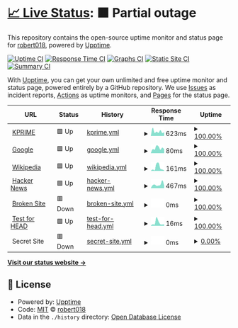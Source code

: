 # [📈 Live Status](https://robert018.github.io/Kprime-website-monitor-): <!--live status--> **🟧 Partial outage**

This repository contains the open-source uptime monitor and status page for [robert018](https://robert018.github.io/Kprime-website-monitor-), powered by [Upptime](https://github.com/upptime/upptime).

[![Uptime CI](https://github.com/koj-co/upptime/workflows/Uptime%20CI/badge.svg)](https://github.com/koj-co/upptime/actions?query=workflow%3A%22Uptime+CI%22)
[![Response Time CI](https://github.com/koj-co/upptime/workflows/Response%20Time%20CI/badge.svg)](https://github.com/koj-co/upptime/actions?query=workflow%3A%22Response+Time+CI%22)
[![Graphs CI](https://github.com/koj-co/upptime/workflows/Graphs%20CI/badge.svg)](https://github.com/koj-co/upptime/actions?query=workflow%3A%22Graphs+CI%22)
[![Static Site CI](https://github.com/koj-co/upptime/workflows/Static%20Site%20CI/badge.svg)](https://github.com/koj-co/upptime/actions?query=workflow%3A%22Static+Site+CI%22)
[![Summary CI](https://github.com/koj-co/upptime/workflows/Summary%20CI/badge.svg)](https://github.com/koj-co/upptime/actions?query=workflow%3A%22Summary+CI%22)

With [Upptime](https://upptime.js.org), you can get your own unlimited and free uptime monitor and status page, powered entirely by a GitHub repository. We use [Issues](https://github.com/robert018/Kprime-website-monitor-/issues) as incident reports, [Actions](https://github.com/robert018/Kprime-website-monitor-/actions) as uptime monitors, and [Pages](https://robert018.github.io/Kprime-website-monitor-) for the status page.

<!--start: status pages-->
<!-- This summary is generated by Upptime (https://github.com/upptime/upptime) -->
<!-- Do not edit this manually, your changes will be overwritten -->
<!-- prettier-ignore -->
| URL | Status | History | Response Time | Uptime |
| --- | ------ | ------- | ------------- | ------ |
| <img alt="" src="https://favicons.githubusercontent.com/www.kprime.net" height="13"> [KPRIME](http://www.kprime.net) | 🟩 Up | [kprime.yml](https://github.com/robert018/Kprime-website-monitor-/commits/master/history/kprime.yml) | <details><summary><img alt="Response time graph" src="./graphs/kprime/response-time-week.png" height="20"> 623ms</summary><br><a href="https://robert018.github.io/Kprime-website-monitor-/history/kprime"><img alt="Response time 702" src="https://img.shields.io/endpoint?url=https%3A%2F%2Fraw.githubusercontent.com%2Frobert018%2FKprime-website-monitor-%2Fmaster%2Fapi%2Fkprime%2Fresponse-time.json"></a><br><a href="https://robert018.github.io/Kprime-website-monitor-/history/kprime"><img alt="24-hour response time 256" src="https://img.shields.io/endpoint?url=https%3A%2F%2Fraw.githubusercontent.com%2Frobert018%2FKprime-website-monitor-%2Fmaster%2Fapi%2Fkprime%2Fresponse-time-day.json"></a><br><a href="https://robert018.github.io/Kprime-website-monitor-/history/kprime"><img alt="7-day response time 623" src="https://img.shields.io/endpoint?url=https%3A%2F%2Fraw.githubusercontent.com%2Frobert018%2FKprime-website-monitor-%2Fmaster%2Fapi%2Fkprime%2Fresponse-time-week.json"></a><br><a href="https://robert018.github.io/Kprime-website-monitor-/history/kprime"><img alt="30-day response time 702" src="https://img.shields.io/endpoint?url=https%3A%2F%2Fraw.githubusercontent.com%2Frobert018%2FKprime-website-monitor-%2Fmaster%2Fapi%2Fkprime%2Fresponse-time-month.json"></a><br><a href="https://robert018.github.io/Kprime-website-monitor-/history/kprime"><img alt="1-year response time 702" src="https://img.shields.io/endpoint?url=https%3A%2F%2Fraw.githubusercontent.com%2Frobert018%2FKprime-website-monitor-%2Fmaster%2Fapi%2Fkprime%2Fresponse-time-year.json"></a></details> | <details><summary><a href="https://robert018.github.io/Kprime-website-monitor-/history/kprime">100.00%</a></summary><a href="https://robert018.github.io/Kprime-website-monitor-/history/kprime"><img alt="All-time uptime 100.00%" src="https://img.shields.io/endpoint?url=https%3A%2F%2Fraw.githubusercontent.com%2Frobert018%2FKprime-website-monitor-%2Fmaster%2Fapi%2Fkprime%2Fuptime.json"></a><br><a href="https://robert018.github.io/Kprime-website-monitor-/history/kprime"><img alt="24-hour uptime 100.00%" src="https://img.shields.io/endpoint?url=https%3A%2F%2Fraw.githubusercontent.com%2Frobert018%2FKprime-website-monitor-%2Fmaster%2Fapi%2Fkprime%2Fuptime-day.json"></a><br><a href="https://robert018.github.io/Kprime-website-monitor-/history/kprime"><img alt="7-day uptime 100.00%" src="https://img.shields.io/endpoint?url=https%3A%2F%2Fraw.githubusercontent.com%2Frobert018%2FKprime-website-monitor-%2Fmaster%2Fapi%2Fkprime%2Fuptime-week.json"></a><br><a href="https://robert018.github.io/Kprime-website-monitor-/history/kprime"><img alt="30-day uptime 100.00%" src="https://img.shields.io/endpoint?url=https%3A%2F%2Fraw.githubusercontent.com%2Frobert018%2FKprime-website-monitor-%2Fmaster%2Fapi%2Fkprime%2Fuptime-month.json"></a><br><a href="https://robert018.github.io/Kprime-website-monitor-/history/kprime"><img alt="1-year uptime 100.00%" src="https://img.shields.io/endpoint?url=https%3A%2F%2Fraw.githubusercontent.com%2Frobert018%2FKprime-website-monitor-%2Fmaster%2Fapi%2Fkprime%2Fuptime-year.json"></a></details>
| <img alt="" src="https://favicons.githubusercontent.com/www.google.com" height="13"> [Google](https://www.google.com) | 🟩 Up | [google.yml](https://github.com/robert018/Kprime-website-monitor-/commits/master/history/google.yml) | <details><summary><img alt="Response time graph" src="./graphs/google/response-time-week.png" height="20"> 80ms</summary><br><a href="https://robert018.github.io/Kprime-website-monitor-/history/google"><img alt="Response time 90" src="https://img.shields.io/endpoint?url=https%3A%2F%2Fraw.githubusercontent.com%2Frobert018%2FKprime-website-monitor-%2Fmaster%2Fapi%2Fgoogle%2Fresponse-time.json"></a><br><a href="https://robert018.github.io/Kprime-website-monitor-/history/google"><img alt="24-hour response time 66" src="https://img.shields.io/endpoint?url=https%3A%2F%2Fraw.githubusercontent.com%2Frobert018%2FKprime-website-monitor-%2Fmaster%2Fapi%2Fgoogle%2Fresponse-time-day.json"></a><br><a href="https://robert018.github.io/Kprime-website-monitor-/history/google"><img alt="7-day response time 80" src="https://img.shields.io/endpoint?url=https%3A%2F%2Fraw.githubusercontent.com%2Frobert018%2FKprime-website-monitor-%2Fmaster%2Fapi%2Fgoogle%2Fresponse-time-week.json"></a><br><a href="https://robert018.github.io/Kprime-website-monitor-/history/google"><img alt="30-day response time 90" src="https://img.shields.io/endpoint?url=https%3A%2F%2Fraw.githubusercontent.com%2Frobert018%2FKprime-website-monitor-%2Fmaster%2Fapi%2Fgoogle%2Fresponse-time-month.json"></a><br><a href="https://robert018.github.io/Kprime-website-monitor-/history/google"><img alt="1-year response time 90" src="https://img.shields.io/endpoint?url=https%3A%2F%2Fraw.githubusercontent.com%2Frobert018%2FKprime-website-monitor-%2Fmaster%2Fapi%2Fgoogle%2Fresponse-time-year.json"></a></details> | <details><summary><a href="https://robert018.github.io/Kprime-website-monitor-/history/google">100.00%</a></summary><a href="https://robert018.github.io/Kprime-website-monitor-/history/google"><img alt="All-time uptime 100.00%" src="https://img.shields.io/endpoint?url=https%3A%2F%2Fraw.githubusercontent.com%2Frobert018%2FKprime-website-monitor-%2Fmaster%2Fapi%2Fgoogle%2Fuptime.json"></a><br><a href="https://robert018.github.io/Kprime-website-monitor-/history/google"><img alt="24-hour uptime 100.00%" src="https://img.shields.io/endpoint?url=https%3A%2F%2Fraw.githubusercontent.com%2Frobert018%2FKprime-website-monitor-%2Fmaster%2Fapi%2Fgoogle%2Fuptime-day.json"></a><br><a href="https://robert018.github.io/Kprime-website-monitor-/history/google"><img alt="7-day uptime 100.00%" src="https://img.shields.io/endpoint?url=https%3A%2F%2Fraw.githubusercontent.com%2Frobert018%2FKprime-website-monitor-%2Fmaster%2Fapi%2Fgoogle%2Fuptime-week.json"></a><br><a href="https://robert018.github.io/Kprime-website-monitor-/history/google"><img alt="30-day uptime 100.00%" src="https://img.shields.io/endpoint?url=https%3A%2F%2Fraw.githubusercontent.com%2Frobert018%2FKprime-website-monitor-%2Fmaster%2Fapi%2Fgoogle%2Fuptime-month.json"></a><br><a href="https://robert018.github.io/Kprime-website-monitor-/history/google"><img alt="1-year uptime 100.00%" src="https://img.shields.io/endpoint?url=https%3A%2F%2Fraw.githubusercontent.com%2Frobert018%2FKprime-website-monitor-%2Fmaster%2Fapi%2Fgoogle%2Fuptime-year.json"></a></details>
| <img alt="" src="https://favicons.githubusercontent.com/en.wikipedia.org" height="13"> [Wikipedia](https://en.wikipedia.org) | 🟩 Up | [wikipedia.yml](https://github.com/robert018/Kprime-website-monitor-/commits/master/history/wikipedia.yml) | <details><summary><img alt="Response time graph" src="./graphs/wikipedia/response-time-week.png" height="20"> 161ms</summary><br><a href="https://robert018.github.io/Kprime-website-monitor-/history/wikipedia"><img alt="Response time 189" src="https://img.shields.io/endpoint?url=https%3A%2F%2Fraw.githubusercontent.com%2Frobert018%2FKprime-website-monitor-%2Fmaster%2Fapi%2Fwikipedia%2Fresponse-time.json"></a><br><a href="https://robert018.github.io/Kprime-website-monitor-/history/wikipedia"><img alt="24-hour response time 112" src="https://img.shields.io/endpoint?url=https%3A%2F%2Fraw.githubusercontent.com%2Frobert018%2FKprime-website-monitor-%2Fmaster%2Fapi%2Fwikipedia%2Fresponse-time-day.json"></a><br><a href="https://robert018.github.io/Kprime-website-monitor-/history/wikipedia"><img alt="7-day response time 161" src="https://img.shields.io/endpoint?url=https%3A%2F%2Fraw.githubusercontent.com%2Frobert018%2FKprime-website-monitor-%2Fmaster%2Fapi%2Fwikipedia%2Fresponse-time-week.json"></a><br><a href="https://robert018.github.io/Kprime-website-monitor-/history/wikipedia"><img alt="30-day response time 189" src="https://img.shields.io/endpoint?url=https%3A%2F%2Fraw.githubusercontent.com%2Frobert018%2FKprime-website-monitor-%2Fmaster%2Fapi%2Fwikipedia%2Fresponse-time-month.json"></a><br><a href="https://robert018.github.io/Kprime-website-monitor-/history/wikipedia"><img alt="1-year response time 189" src="https://img.shields.io/endpoint?url=https%3A%2F%2Fraw.githubusercontent.com%2Frobert018%2FKprime-website-monitor-%2Fmaster%2Fapi%2Fwikipedia%2Fresponse-time-year.json"></a></details> | <details><summary><a href="https://robert018.github.io/Kprime-website-monitor-/history/wikipedia">100.00%</a></summary><a href="https://robert018.github.io/Kprime-website-monitor-/history/wikipedia"><img alt="All-time uptime 100.00%" src="https://img.shields.io/endpoint?url=https%3A%2F%2Fraw.githubusercontent.com%2Frobert018%2FKprime-website-monitor-%2Fmaster%2Fapi%2Fwikipedia%2Fuptime.json"></a><br><a href="https://robert018.github.io/Kprime-website-monitor-/history/wikipedia"><img alt="24-hour uptime 100.00%" src="https://img.shields.io/endpoint?url=https%3A%2F%2Fraw.githubusercontent.com%2Frobert018%2FKprime-website-monitor-%2Fmaster%2Fapi%2Fwikipedia%2Fuptime-day.json"></a><br><a href="https://robert018.github.io/Kprime-website-monitor-/history/wikipedia"><img alt="7-day uptime 100.00%" src="https://img.shields.io/endpoint?url=https%3A%2F%2Fraw.githubusercontent.com%2Frobert018%2FKprime-website-monitor-%2Fmaster%2Fapi%2Fwikipedia%2Fuptime-week.json"></a><br><a href="https://robert018.github.io/Kprime-website-monitor-/history/wikipedia"><img alt="30-day uptime 100.00%" src="https://img.shields.io/endpoint?url=https%3A%2F%2Fraw.githubusercontent.com%2Frobert018%2FKprime-website-monitor-%2Fmaster%2Fapi%2Fwikipedia%2Fuptime-month.json"></a><br><a href="https://robert018.github.io/Kprime-website-monitor-/history/wikipedia"><img alt="1-year uptime 100.00%" src="https://img.shields.io/endpoint?url=https%3A%2F%2Fraw.githubusercontent.com%2Frobert018%2FKprime-website-monitor-%2Fmaster%2Fapi%2Fwikipedia%2Fuptime-year.json"></a></details>
| <img alt="" src="https://favicons.githubusercontent.com/news.ycombinator.com" height="13"> [Hacker News](https://news.ycombinator.com) | 🟩 Up | [hacker-news.yml](https://github.com/robert018/Kprime-website-monitor-/commits/master/history/hacker-news.yml) | <details><summary><img alt="Response time graph" src="./graphs/hacker-news/response-time-week.png" height="20"> 467ms</summary><br><a href="https://robert018.github.io/Kprime-website-monitor-/history/hacker-news"><img alt="Response time 421" src="https://img.shields.io/endpoint?url=https%3A%2F%2Fraw.githubusercontent.com%2Frobert018%2FKprime-website-monitor-%2Fmaster%2Fapi%2Fhacker-news%2Fresponse-time.json"></a><br><a href="https://robert018.github.io/Kprime-website-monitor-/history/hacker-news"><img alt="24-hour response time 398" src="https://img.shields.io/endpoint?url=https%3A%2F%2Fraw.githubusercontent.com%2Frobert018%2FKprime-website-monitor-%2Fmaster%2Fapi%2Fhacker-news%2Fresponse-time-day.json"></a><br><a href="https://robert018.github.io/Kprime-website-monitor-/history/hacker-news"><img alt="7-day response time 467" src="https://img.shields.io/endpoint?url=https%3A%2F%2Fraw.githubusercontent.com%2Frobert018%2FKprime-website-monitor-%2Fmaster%2Fapi%2Fhacker-news%2Fresponse-time-week.json"></a><br><a href="https://robert018.github.io/Kprime-website-monitor-/history/hacker-news"><img alt="30-day response time 421" src="https://img.shields.io/endpoint?url=https%3A%2F%2Fraw.githubusercontent.com%2Frobert018%2FKprime-website-monitor-%2Fmaster%2Fapi%2Fhacker-news%2Fresponse-time-month.json"></a><br><a href="https://robert018.github.io/Kprime-website-monitor-/history/hacker-news"><img alt="1-year response time 421" src="https://img.shields.io/endpoint?url=https%3A%2F%2Fraw.githubusercontent.com%2Frobert018%2FKprime-website-monitor-%2Fmaster%2Fapi%2Fhacker-news%2Fresponse-time-year.json"></a></details> | <details><summary><a href="https://robert018.github.io/Kprime-website-monitor-/history/hacker-news">100.00%</a></summary><a href="https://robert018.github.io/Kprime-website-monitor-/history/hacker-news"><img alt="All-time uptime 100.00%" src="https://img.shields.io/endpoint?url=https%3A%2F%2Fraw.githubusercontent.com%2Frobert018%2FKprime-website-monitor-%2Fmaster%2Fapi%2Fhacker-news%2Fuptime.json"></a><br><a href="https://robert018.github.io/Kprime-website-monitor-/history/hacker-news"><img alt="24-hour uptime 100.00%" src="https://img.shields.io/endpoint?url=https%3A%2F%2Fraw.githubusercontent.com%2Frobert018%2FKprime-website-monitor-%2Fmaster%2Fapi%2Fhacker-news%2Fuptime-day.json"></a><br><a href="https://robert018.github.io/Kprime-website-monitor-/history/hacker-news"><img alt="7-day uptime 100.00%" src="https://img.shields.io/endpoint?url=https%3A%2F%2Fraw.githubusercontent.com%2Frobert018%2FKprime-website-monitor-%2Fmaster%2Fapi%2Fhacker-news%2Fuptime-week.json"></a><br><a href="https://robert018.github.io/Kprime-website-monitor-/history/hacker-news"><img alt="30-day uptime 100.00%" src="https://img.shields.io/endpoint?url=https%3A%2F%2Fraw.githubusercontent.com%2Frobert018%2FKprime-website-monitor-%2Fmaster%2Fapi%2Fhacker-news%2Fuptime-month.json"></a><br><a href="https://robert018.github.io/Kprime-website-monitor-/history/hacker-news"><img alt="1-year uptime 100.00%" src="https://img.shields.io/endpoint?url=https%3A%2F%2Fraw.githubusercontent.com%2Frobert018%2FKprime-website-monitor-%2Fmaster%2Fapi%2Fhacker-news%2Fuptime-year.json"></a></details>
| <img alt="" src="https://favicons.githubusercontent.com/thissitedoesnotexist.com" height="13"> [Broken Site](https://thissitedoesnotexist.com) | 🟥 Down | [broken-site.yml](https://github.com/robert018/Kprime-website-monitor-/commits/master/history/broken-site.yml) | <details><summary><img alt="Response time graph" src="./graphs/broken-site/response-time-week.png" height="20"> 0ms</summary><br><a href="https://robert018.github.io/Kprime-website-monitor-/history/broken-site"><img alt="Response time 0" src="https://img.shields.io/endpoint?url=https%3A%2F%2Fraw.githubusercontent.com%2Frobert018%2FKprime-website-monitor-%2Fmaster%2Fapi%2Fbroken-site%2Fresponse-time.json"></a><br><a href="https://robert018.github.io/Kprime-website-monitor-/history/broken-site"><img alt="24-hour response time 0" src="https://img.shields.io/endpoint?url=https%3A%2F%2Fraw.githubusercontent.com%2Frobert018%2FKprime-website-monitor-%2Fmaster%2Fapi%2Fbroken-site%2Fresponse-time-day.json"></a><br><a href="https://robert018.github.io/Kprime-website-monitor-/history/broken-site"><img alt="7-day response time 0" src="https://img.shields.io/endpoint?url=https%3A%2F%2Fraw.githubusercontent.com%2Frobert018%2FKprime-website-monitor-%2Fmaster%2Fapi%2Fbroken-site%2Fresponse-time-week.json"></a><br><a href="https://robert018.github.io/Kprime-website-monitor-/history/broken-site"><img alt="30-day response time 0" src="https://img.shields.io/endpoint?url=https%3A%2F%2Fraw.githubusercontent.com%2Frobert018%2FKprime-website-monitor-%2Fmaster%2Fapi%2Fbroken-site%2Fresponse-time-month.json"></a><br><a href="https://robert018.github.io/Kprime-website-monitor-/history/broken-site"><img alt="1-year response time 0" src="https://img.shields.io/endpoint?url=https%3A%2F%2Fraw.githubusercontent.com%2Frobert018%2FKprime-website-monitor-%2Fmaster%2Fapi%2Fbroken-site%2Fresponse-time-year.json"></a></details> | <details><summary><a href="https://robert018.github.io/Kprime-website-monitor-/history/broken-site">100.00%</a></summary><a href="https://robert018.github.io/Kprime-website-monitor-/history/broken-site"><img alt="All-time uptime 100.00%" src="https://img.shields.io/endpoint?url=https%3A%2F%2Fraw.githubusercontent.com%2Frobert018%2FKprime-website-monitor-%2Fmaster%2Fapi%2Fbroken-site%2Fuptime.json"></a><br><a href="https://robert018.github.io/Kprime-website-monitor-/history/broken-site"><img alt="24-hour uptime 100.00%" src="https://img.shields.io/endpoint?url=https%3A%2F%2Fraw.githubusercontent.com%2Frobert018%2FKprime-website-monitor-%2Fmaster%2Fapi%2Fbroken-site%2Fuptime-day.json"></a><br><a href="https://robert018.github.io/Kprime-website-monitor-/history/broken-site"><img alt="7-day uptime 100.00%" src="https://img.shields.io/endpoint?url=https%3A%2F%2Fraw.githubusercontent.com%2Frobert018%2FKprime-website-monitor-%2Fmaster%2Fapi%2Fbroken-site%2Fuptime-week.json"></a><br><a href="https://robert018.github.io/Kprime-website-monitor-/history/broken-site"><img alt="30-day uptime 100.00%" src="https://img.shields.io/endpoint?url=https%3A%2F%2Fraw.githubusercontent.com%2Frobert018%2FKprime-website-monitor-%2Fmaster%2Fapi%2Fbroken-site%2Fuptime-month.json"></a><br><a href="https://robert018.github.io/Kprime-website-monitor-/history/broken-site"><img alt="1-year uptime 100.00%" src="https://img.shields.io/endpoint?url=https%3A%2F%2Fraw.githubusercontent.com%2Frobert018%2FKprime-website-monitor-%2Fmaster%2Fapi%2Fbroken-site%2Fuptime-year.json"></a></details>
| <img alt="" src="https://favicons.githubusercontent.com/www.google.com" height="13"> [Test for HEAD](https://www.google.com) | 🟩 Up | [test-for-head.yml](https://github.com/robert018/Kprime-website-monitor-/commits/master/history/test-for-head.yml) | <details><summary><img alt="Response time graph" src="./graphs/test-for-head/response-time-week.png" height="20"> 16ms</summary><br><a href="https://robert018.github.io/Kprime-website-monitor-/history/test-for-head"><img alt="Response time 21" src="https://img.shields.io/endpoint?url=https%3A%2F%2Fraw.githubusercontent.com%2Frobert018%2FKprime-website-monitor-%2Fmaster%2Fapi%2Ftest-for-head%2Fresponse-time.json"></a><br><a href="https://robert018.github.io/Kprime-website-monitor-/history/test-for-head"><img alt="24-hour response time 9" src="https://img.shields.io/endpoint?url=https%3A%2F%2Fraw.githubusercontent.com%2Frobert018%2FKprime-website-monitor-%2Fmaster%2Fapi%2Ftest-for-head%2Fresponse-time-day.json"></a><br><a href="https://robert018.github.io/Kprime-website-monitor-/history/test-for-head"><img alt="7-day response time 16" src="https://img.shields.io/endpoint?url=https%3A%2F%2Fraw.githubusercontent.com%2Frobert018%2FKprime-website-monitor-%2Fmaster%2Fapi%2Ftest-for-head%2Fresponse-time-week.json"></a><br><a href="https://robert018.github.io/Kprime-website-monitor-/history/test-for-head"><img alt="30-day response time 21" src="https://img.shields.io/endpoint?url=https%3A%2F%2Fraw.githubusercontent.com%2Frobert018%2FKprime-website-monitor-%2Fmaster%2Fapi%2Ftest-for-head%2Fresponse-time-month.json"></a><br><a href="https://robert018.github.io/Kprime-website-monitor-/history/test-for-head"><img alt="1-year response time 21" src="https://img.shields.io/endpoint?url=https%3A%2F%2Fraw.githubusercontent.com%2Frobert018%2FKprime-website-monitor-%2Fmaster%2Fapi%2Ftest-for-head%2Fresponse-time-year.json"></a></details> | <details><summary><a href="https://robert018.github.io/Kprime-website-monitor-/history/test-for-head">100.00%</a></summary><a href="https://robert018.github.io/Kprime-website-monitor-/history/test-for-head"><img alt="All-time uptime 100.00%" src="https://img.shields.io/endpoint?url=https%3A%2F%2Fraw.githubusercontent.com%2Frobert018%2FKprime-website-monitor-%2Fmaster%2Fapi%2Ftest-for-head%2Fuptime.json"></a><br><a href="https://robert018.github.io/Kprime-website-monitor-/history/test-for-head"><img alt="24-hour uptime 100.00%" src="https://img.shields.io/endpoint?url=https%3A%2F%2Fraw.githubusercontent.com%2Frobert018%2FKprime-website-monitor-%2Fmaster%2Fapi%2Ftest-for-head%2Fuptime-day.json"></a><br><a href="https://robert018.github.io/Kprime-website-monitor-/history/test-for-head"><img alt="7-day uptime 100.00%" src="https://img.shields.io/endpoint?url=https%3A%2F%2Fraw.githubusercontent.com%2Frobert018%2FKprime-website-monitor-%2Fmaster%2Fapi%2Ftest-for-head%2Fuptime-week.json"></a><br><a href="https://robert018.github.io/Kprime-website-monitor-/history/test-for-head"><img alt="30-day uptime 100.00%" src="https://img.shields.io/endpoint?url=https%3A%2F%2Fraw.githubusercontent.com%2Frobert018%2FKprime-website-monitor-%2Fmaster%2Fapi%2Ftest-for-head%2Fuptime-month.json"></a><br><a href="https://robert018.github.io/Kprime-website-monitor-/history/test-for-head"><img alt="1-year uptime 100.00%" src="https://img.shields.io/endpoint?url=https%3A%2F%2Fraw.githubusercontent.com%2Frobert018%2FKprime-website-monitor-%2Fmaster%2Fapi%2Ftest-for-head%2Fuptime-year.json"></a></details>
| <img alt="" src="https://favicons.githubusercontent.com/null" height="13"> Secret Site | 🟥 Down | [secret-site.yml](https://github.com/robert018/Kprime-website-monitor-/commits/master/history/secret-site.yml) | <details><summary><img alt="Response time graph" src="./graphs/secret-site/response-time-week.png" height="20"> 0ms</summary><br><a href="https://robert018.github.io/Kprime-website-monitor-/history/secret-site"><img alt="Response time 0" src="https://img.shields.io/endpoint?url=https%3A%2F%2Fraw.githubusercontent.com%2Frobert018%2FKprime-website-monitor-%2Fmaster%2Fapi%2Fsecret-site%2Fresponse-time.json"></a><br><a href="https://robert018.github.io/Kprime-website-monitor-/history/secret-site"><img alt="24-hour response time 0" src="https://img.shields.io/endpoint?url=https%3A%2F%2Fraw.githubusercontent.com%2Frobert018%2FKprime-website-monitor-%2Fmaster%2Fapi%2Fsecret-site%2Fresponse-time-day.json"></a><br><a href="https://robert018.github.io/Kprime-website-monitor-/history/secret-site"><img alt="7-day response time 0" src="https://img.shields.io/endpoint?url=https%3A%2F%2Fraw.githubusercontent.com%2Frobert018%2FKprime-website-monitor-%2Fmaster%2Fapi%2Fsecret-site%2Fresponse-time-week.json"></a><br><a href="https://robert018.github.io/Kprime-website-monitor-/history/secret-site"><img alt="30-day response time 0" src="https://img.shields.io/endpoint?url=https%3A%2F%2Fraw.githubusercontent.com%2Frobert018%2FKprime-website-monitor-%2Fmaster%2Fapi%2Fsecret-site%2Fresponse-time-month.json"></a><br><a href="https://robert018.github.io/Kprime-website-monitor-/history/secret-site"><img alt="1-year response time 0" src="https://img.shields.io/endpoint?url=https%3A%2F%2Fraw.githubusercontent.com%2Frobert018%2FKprime-website-monitor-%2Fmaster%2Fapi%2Fsecret-site%2Fresponse-time-year.json"></a></details> | <details><summary><a href="https://robert018.github.io/Kprime-website-monitor-/history/secret-site">0.00%</a></summary><a href="https://robert018.github.io/Kprime-website-monitor-/history/secret-site"><img alt="All-time uptime 86.36%" src="https://img.shields.io/endpoint?url=https%3A%2F%2Fraw.githubusercontent.com%2Frobert018%2FKprime-website-monitor-%2Fmaster%2Fapi%2Fsecret-site%2Fuptime.json"></a><br><a href="https://robert018.github.io/Kprime-website-monitor-/history/secret-site"><img alt="24-hour uptime 0.00%" src="https://img.shields.io/endpoint?url=https%3A%2F%2Fraw.githubusercontent.com%2Frobert018%2FKprime-website-monitor-%2Fmaster%2Fapi%2Fsecret-site%2Fuptime-day.json"></a><br><a href="https://robert018.github.io/Kprime-website-monitor-/history/secret-site"><img alt="7-day uptime 0.00%" src="https://img.shields.io/endpoint?url=https%3A%2F%2Fraw.githubusercontent.com%2Frobert018%2FKprime-website-monitor-%2Fmaster%2Fapi%2Fsecret-site%2Fuptime-week.json"></a><br><a href="https://robert018.github.io/Kprime-website-monitor-/history/secret-site"><img alt="30-day uptime 23.55%" src="https://img.shields.io/endpoint?url=https%3A%2F%2Fraw.githubusercontent.com%2Frobert018%2FKprime-website-monitor-%2Fmaster%2Fapi%2Fsecret-site%2Fuptime-month.json"></a><br><a href="https://robert018.github.io/Kprime-website-monitor-/history/secret-site"><img alt="1-year uptime 86.36%" src="https://img.shields.io/endpoint?url=https%3A%2F%2Fraw.githubusercontent.com%2Frobert018%2FKprime-website-monitor-%2Fmaster%2Fapi%2Fsecret-site%2Fuptime-year.json"></a></details>

<!--end: status pages-->

[**Visit our status website →**](https://robert018.github.io/Kprime-website-monitor-)

## 📄 License

- Powered by: [Upptime](https://github.com/upptime/upptime)
- Code: [MIT](./LICENSE) © [robert018](https://robert018.github.io/Kprime-website-monitor-)
- Data in the `./history` directory: [Open Database License](https://opendatacommons.org/licenses/odbl/1-0/)
